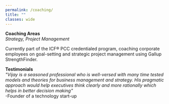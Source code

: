 ```yaml
---
permalink: /coaching/
title: ""
classes: wide
---
```


**Coaching Areas**  
*Strategy, Project Management*    

Currently part of the ICF® PCC credentialed program, coaching corporate employees on goal-setting and strategic project management using Gallup StrengthFinder. 

**Testimonials**  
*"Vijay is a seasoned professional who is well-versed with many time tested models and theories for business management and strategy. His pragmatic approach would help executives think clearly and more rationally which helps in better decision making"*  
-Founder of a technology start-up  

